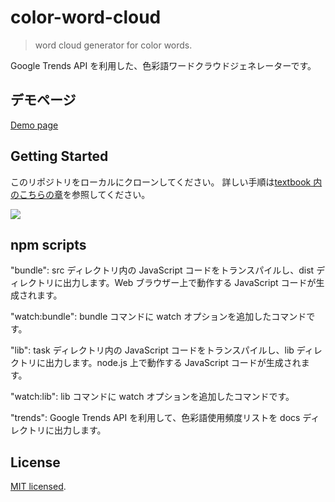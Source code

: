 # color-word-cloud

> word cloud generator for color words.

Google Trends API を利用した、色彩語ワードクラウドジェネレーターです。

## デモページ

[Demo page](https://masatomakino.github.io/color-word-cloud/)

## Getting Started

このリポジトリをローカルにクローンしてください。
詳しい手順は[textbook 内のこちらの章](https://github.com/MasatoMakino/color-word-cloud/blob/master/textbook/02_%E3%82%BB%E3%83%83%E3%83%88%E3%82%A2%E3%83%83%E3%83%97.md#%E3%82%BD%E3%83%BC%E3%82%B9%E3%82%B3%E3%83%BC%E3%83%89%E3%81%AE%E3%83%80%E3%82%A6%E3%83%B3%E3%83%AD%E3%83%BC%E3%83%89)を参照してください。

![](https://www.evernote.com/l/AAlWHdGVdXpEXr_zz1K9aUKC1GuXocPyOTAB/image.png)

## npm scripts

"bundle": src ディレクトリ内の JavaScript コードをトランスパイルし、dist ディレクトリに出力します。Web ブラウザー上で動作する JavaScript コードが生成されます。

"watch:bundle": bundle コマンドに watch オプションを追加したコマンドです。

"lib": task ディレクトリ内の JavaScript コードをトランスパイルし、lib ディレクトリに出力します。node.js 上で動作する JavaScript コードが生成されます。

"watch:lib": lib コマンドに watch オプションを追加したコマンドです。

"trends": Google Trends API を利用して、色彩語使用頻度リストを docs ディレクトリに出力します。

## License

[MIT licensed](LICENSE).
